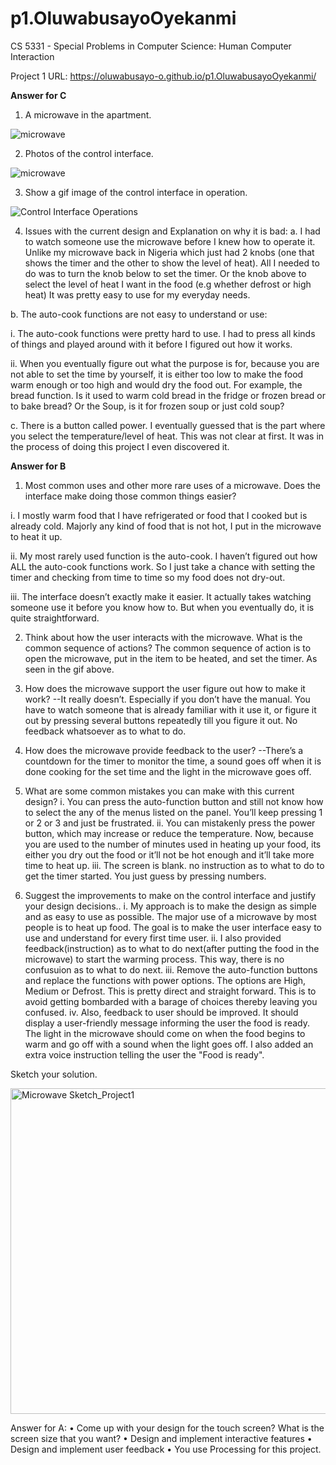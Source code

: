 # p1.OluwabusayoOyekanmi
CS 5331 - Special Problems in Computer Science: Human Computer Interaction

Project 1 URL: https://oluwabusayo-o.github.io/p1.OluwabusayoOyekanmi/


**Answer for C**
1.	A microwave in the apartment.

![microwave](https://user-images.githubusercontent.com/78665905/107136635-cc960b80-68ca-11eb-971d-b69532c44266.jpeg)

2.	Photos of the control interface.

![microwave](https://user-images.githubusercontent.com/78665905/107136635-cc960b80-68ca-11eb-971d-b69532c44266.jpeg)

3.	Show a gif image of the control interface in operation.

![Control Interface Operations](https://user-images.githubusercontent.com/78665905/107136856-7a55ea00-68cc-11eb-8066-46732e836760.gif)


4.	Issues with the current design and Explanation on why it is bad:
a.	I had to watch someone use the microwave before I knew how to operate it. Unlike my microwave back in Nigeria which just had 2 knobs (one that shows the timer and the other to show the level of heat). All I needed to do was to turn the knob below to set the timer. Or the knob above to select the level of heat I want in the food (e.g whether defrost or high heat) It was pretty easy to use for my everyday needs.

b.	The auto-cook functions are not easy to understand or use:

i.	The auto-cook functions were pretty hard to use. I had to press all kinds of things and played around with it before I figured out how it works.

ii.	When you eventually figure out what the purpose is for, because you are not able to set the time by yourself, it is either too low to make the food warm enough or too high and would dry the food out. For example, the bread function. Is it used to warm cold bread in the fridge or frozen bread or to bake bread? Or the Soup, is it for frozen soup or just cold soup?

c.	There is a button called power. I eventually guessed that is the part where you select the temperature/level of heat. This was not clear at first. It was in the process of doing this project I even discovered it. 



**Answer for B**
1.	Most common uses and other more rare uses of a microwave. Does the interface make doing those common things easier?

i.	I mostly warm food that I have refrigerated or food that I cooked but is already cold. Majorly any kind of food that is not hot, I put in the microwave to heat it up.

ii.	My most rarely used function is the auto-cook. I haven’t figured out how ALL the auto-cook functions work. So I just take a chance with setting the timer and checking from time to time so my food does not dry-out.

iii.	The interface doesn’t exactly make it easier. It actually takes watching someone use it before you know how to. But when you eventually do, it is quite straightforward.

2.	Think about how the user interacts with the microwave. What is the common sequence of actions?
The common sequence of action is to open the microwave, put in the item to be heated, and set the timer. As seen in the gif above.

3.	How does the microwave support the user figure out how to make it work?
--It really doesn’t. Especially if you don’t have the manual. You have to watch someone that is already familiar with it use it, or figure it out by pressing several buttons repeatedly till you figure it out. No feedback whatsoever as to what to do.

4.	How does the microwave provide feedback to the user?
--There’s a countdown for the timer to monitor the time, a sound goes off when it is done cooking for the set time and the light in the microwave goes off.

5.	What are some common mistakes you can make with this current design?
i.	You can press the auto-function button and still not know how to select the any of the menus listed on the panel. You’ll keep pressing 1 or 2 or 3 and just be frustrated. 
ii.	You can mistakenly press the power button, which may increase or reduce the temperature. Now, because you are used to the number of minutes used in heating up your food, its either you dry out the food or it’ll not be hot enough and it’ll take more time to heat up. 
iii. The screen is blank. no instruction as to what to do to get the timer started. You just guess by pressing numbers. 

6.	Suggest the improvements to make on the control interface and justify your design decisions..
i.	My approach is to make the design as simple and as easy to use as possible. The major use of a microwave by most people is to heat up food. The goal is to make the user interface easy to use and understand for every first time user.
ii. I also provided feedback(instruction) as to what to do next(after putting the food in the microwave) to start the warming process. This way, there is no confusuion as to what to do next.
iii.	Remove the auto-function buttons and replace the functions with power options. The options are High, Medium or Defrost. This is pretty direct and straight forward. This is to avoid getting bombarded with a barage of choices thereby leaving you confused. 
iv.	Also, feedback to user should be improved. It should display a user-friendly message informing the user the food is ready. The light in the microwave should come on when the food begins to warm and go off with a sound when the light goes off. I also added an extra voice instruction telling the user the "Food is ready".

 Sketch your solution.
 
 
<img width="521" alt="Microwave Sketch_Project1" src="https://user-images.githubusercontent.com/78665905/109400854-b2bb7780-7910-11eb-8cf7-b4a5232df55d.PNG">



Answer for A:
•	Come up with your design for the touch screen? What is the screen size that you want? 
•	Design and implement interactive features
•	Design and implement user feedback
•	You use Processing for this project.




